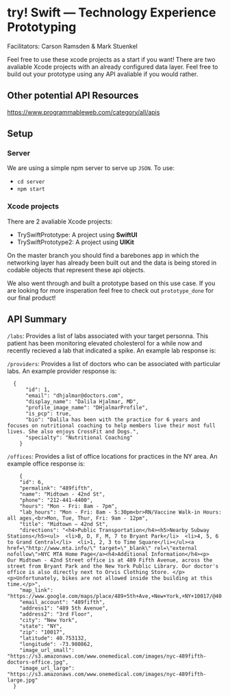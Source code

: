 # try! Swift — Technology Experience Prototyping
Facilitators: Carson Ramsden & Mark Stuenkel

Feel free to use these xcode projects as a start if you want! There are two avaliable Xcode projects with an already configured data layer. Feel free to build out your prototype using any API avaliable if you would rather.

## Other potential API Resources
https://www.programmableweb.com/category/all/apis

## Setup
### Server
We are using a simple npm server to serve up `JSON`. To use:
- `cd server`
- `npm start`

### Xcode projects
There are 2 avaliable Xcode projects:
- TrySwiftPrototype: A project using **SwiftUI**
- TrySwiftPrototype2: A project using **UIKit**

On the master branch you should find a barebones app in which the networking layer has already been built out and the data is being stored in codable objects that represent these api objects. 

We also went through and built a prototype based on this use case. If you are looking for more insperation feel free to check out `prototype_done` for our final product!

## API Summary
`/labs`: Provides a list of labs associated with your target personna. This patient has been monitoring elevated cholesterol for a while now and recently recieved a lab that indicated a spike. An example lab response is:

`/providers`: Provides a list of doctors who can be associated with particular labs. An example provider response is:
```    
  {
      "id": 1,
      "email": "dhjalmar@doctors.com",
      "display_name": "Dalila Hjalmar, MD",
      "profile_image_name": "DHjalmarProfile",
      "is_pcp": true,
      "bio": "Dalila has been with the practice for 6 years and focuses on nutritional coaching to help members live their most full lives. She also enjoys CrossFit and Dogs.",
      "specialty": "Nutritional Coaching"
    }
  ```
  `/offices`: Provides a list of office locations for practices in the NY area. An example office response is:
  ```
      {
      "id": 6,
      "permalink": "489fifth",
      "name": "Midtown - 42nd St",
      "phone": "212-441-4400",
      "hours": "Mon - Fri: 8am - 7pm",
      "lab_hours": "Mon - Fri: 8am - 5:30pm<br>RN/Vaccine Walk-in Hours: all ages,<br>Mon, Tue, Thur, Fri: 9am - 12pm",
      "title": "Midtown – 42nd St",
      "directions": "<h4>Public Transportation</h4><h5>Nearby Subway Stations</h5><ul>  <li>B, D, F, M, 7 to Bryant Park</li>  <li>4, 5, 6 to Grand Central</li>  <li>1, 2, 3 to Time Square</li></ul><a href=\"http://www.mta.info/\" target=\"_blank\" rel=\"external nofollow\">NYC MTA Home Page</a><h4>Additional Information</h4><p>  Our Midtown - 42nd Street office is at 489 Fifth Avenue, across the street from Bryant Park and the New York Public Library. Our doctor's office is also directly next to Orvis Clothing Store. </p><p>Unfortunately, bikes are not allowed inside the building at this time.</p>",
      "map_link": "https://www.google.com/maps/place/489+5th+Ave,+New+York,+NY+10017/@40.7531364,-73.9830508,17z/data=!3m1!4b1!4m2!3m1!1s0x89c2590045cfd5dd:0x6f00d1e5bb20dd82",
      "email_account": "489fifth",
      "address1": "489 5th Avenue",
      "address2": "3rd Floor",
      "city": "New York",
      "state": "NY",
      "zip": "10017",
      "latitude": 40.753132,
      "longitude": -73.980862,
      "image_url_small": "https://s3.amazonaws.com/www.onemedical.com/images/nyc-489fifth-doctors-office.jpg",
      "image_url_large": "https://s3.amazonaws.com/www.onemedical.com/images/nyc-489fifth-large.jpg"
    }
  ```

